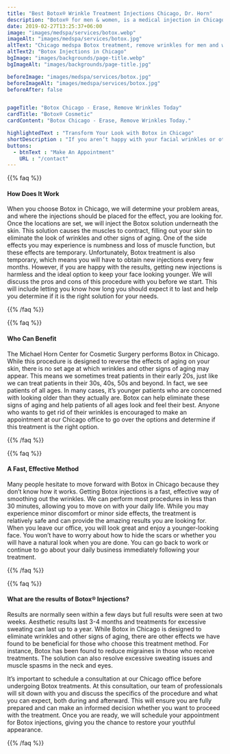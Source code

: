 ```yaml
---
title: "Best Botox® Wrinkle Treatment Injections Chicago, Dr. Horn"
description: "Botox® for men & women, is a medical injection in Chicago used to reduce crow’s feet, frown lines, forehead lines and neck wrinkles. Visit our state of the art Medspa"
date: 2019-02-27T13:25:37+06:00
image: "images/medspa/services/botox.webp"
imageAlt: "images/medspa/services/botox.jpg"
altText: "Chicago medspa Botox treatment, remove wrinkles for men and women"
altText2: "Botox Injections in Chicago"
bgImage: "images/backgrounds/page-title.webp"
bgImageAlt: "images/backgrounds/page-title.jpg"

beforeImage: "images/medspa/services/botox.jpg"
beforeImageAlt: "images/medspa/services/botox.jpg"
beforeAfter: false


pageTitle: "Botox Chicago - Erase, Remove Wrinkles Today"
cardTitle: "Botox® Cosmetic"
cardContent: "Botox Chicago - Erase, Remove Wrinkles Today."

highlightedText : "Transform Your Look with Botox in Chicago"
shortDescription : "If you aren’t happy with your facial wrinkles or other signs of aging, but aren’t quite ready for plastic surgery, having Botox in Chicago can be the best choice to transform the look of your face. This injection has been proven to provide relief from wrinkles, crow’s feet, forehead creases and thick bands in the neck. Many people aren’t ready to take the step of having surgery to correct something as minor as wrinkles. We take great pride in giving our patients other options, such as Botox, to help them achieve a more youthful appearance without surgery."
buttons:
  - btnText : "Make An Appointment"
    URL : "/contact"
---
```



{{% faq %}}

#### How Does It Work

When you choose Botox in Chicago, we will determine your problem areas, and where the injections should be placed for the effect, you are looking for. Once the locations are set, we will inject the Botox solution underneath the skin. This solution causes the muscles to contract, filling out your skin to eliminate the look of wrinkles and other signs of aging. One of the side effects you may experience is numbness and loss of muscle function, but these effects are temporary. Unfortunately, Botox treatment is also temporary, which means you will have to obtain new injections every few months. However, if you are happy with the results, getting new injections is harmless and the ideal option to keep your face looking younger. We will discuss the pros and cons of this procedure with you before we start. This will include letting you know how long you should expect it to last and help you determine if it is the right solution for your needs.

{{% /faq %}}

{{% faq %}}

#### Who Can Benefit

The Michael Horn Center for Cosmetic Surgery performs Botox in Chicago. While this procedure is designed to reverse the effects of aging on your skin, there is no set age at which wrinkles and other signs of aging may appear. This means we sometimes treat patients in their early 20s, just like we can treat patients in their 30s, 40s, 50s and beyond. In fact, we see patients of all ages. In many cases, it’s younger patients who are concerned with looking older than they actually are. Botox can help eliminate these signs of aging and help patients of all ages look and feel their best. Anyone who wants to get rid of their wrinkles is encouraged to make an appointment at our Chicago office to go over the options and determine if this treatment is the right option.

{{% /faq %}}

{{% faq %}}

#### A Fast, Effective Method

Many people hesitate to move forward with Botox in Chicago because they don’t know how it works. Getting Botox injections is a fast, effective way of smoothing out the wrinkles. We can perform most procedures in less than 30 minutes, allowing you to move on with your daily life. While you may experience minor discomfort or minor side effects, the treatment is relatively safe and can provide the amazing results you are looking for. When you leave our office, you will look great and enjoy a younger-looking face. You won’t have to worry about how to hide the scars or whether you will have a natural look when you are done. You can go back to work or continue to go about your daily business immediately following your treatment.

{{% /faq %}}

{{% faq %}}

#### What are the results of Botox® Injections?

Results are normally seen within a few days but full results were seen at two weeks. Aesthetic results last 3-4 months and treatments for excessive sweating can last up to a year. While Botox in Chicago is designed to eliminate wrinkles and other signs of aging, there are other effects we have found to be beneficial for those who choose this treatment method. For instance, Botox has been found to reduce migraines in those who receive treatments. The solution can also resolve excessive sweating issues and muscle spasms in the neck and eyes.

It’s important to schedule a consultation at our Chicago office before undergoing Botox treatments. At this consultation, our team of professionals will sit down with you and discuss the specifics of the procedure and what you can expect, both during and afterward. This will ensure you are fully prepared and can make an informed decision whether you want to proceed with the treatment. Once you are ready, we will schedule your appointment for Botox injections, giving you the chance to restore your youthful appearance.

{{% /faq %}}